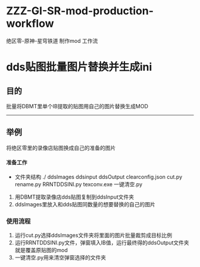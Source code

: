 # ZZZ-GI-SR-mod-production-workflow
绝区零-原神-星穹铁道 制作mod 工作流

# dds贴图批量图片替换并生成ini
## 目的
批量将DBMT里单个IB提取的贴图用自己的图片替换生成MOD
***

## 举例
将绝区零里的录像店贴图换成自己的准备的图片

#### 准备工作
- 文件夹结构
./
    ddslmages
    ddsinput
    ddsOutput
    clearconfig.json
    cut.py
    rename.py
    RRNTDDSINI.py
    texconv.exe
    一键清空.py
1. 用DBMT提取录像店dds贴图复制到ddsInput文件夹
2. ddslmages里放入和dds贴图同数量的想要替换的自己的图片

### 使用流程
1. 运行cut.py选择ddsImages文件夹将里面的图片批量裁剪成目标比例
2. 运行RRNTDDSINI.py文件，弹窗填入IB值，运行最终得的ddsOutput文件夹就是覆盖原贴图的mod
3. 一键清空.py用来清空弹窗选择的文件夹

